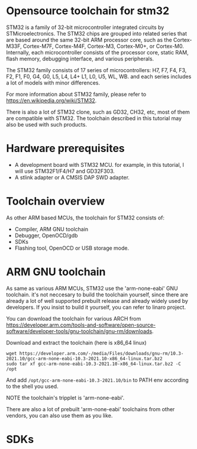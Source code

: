 # Opensource toolchain for stm32

STM32 is a family of 32-bit microcontroller integrated circuits by STMicroelectronics. The STM32 chips are grouped into related series that are based around the same 32-bit ARM processor core, such as the Cortex-M33F, Cortex-M7F, Cortex-M4F, Cortex-M3, Cortex-M0+, or Cortex-M0. Internally, each microcontroller consists of the processor core, static RAM, flash memory, debugging interface, and various peripherals.

The STM32 family consists of 17 series of microcontrollers: H7, F7, F4, F3, F2, F1, F0, G4, G0, L5, L4, L4+ L1, L0, U5, WL, WB. and each series includes a lot of models with minor differences.

For more information about STM32 family, please refer to https://en.wikipedia.org/wiki/STM32.

There is also a lot of STM32 clone, such as GD32, CH32, etc, most of them are compatible with STM32. The toolchain described in this tutorial may also be used with such products.

# Hardware prerequisites

* A development board with STM32 MCU. for example, in this tutorial, I will use STM32F1/F4/H7 and GD32F303.
* A stlink adapter or A CMSIS DAP SWD adapter.

# Toolchain overview

As other ARM based MCUs, the toolchain for STM32 consists of:

* Compiler, ARM GNU toolchain
* Debugger, OpenOCD/gdb
* SDKs
* Flashing tool, OpenOCD or USB storage mode.


# ARM GNU toolchain

As same as various ARM MCUs, STM32 use the 'arm-none-eabi' GNU toolchain. it's not neccesary to build the toolchain yourself, since there are already a lot of well supported prebuilt release and already widely used by developers. If you insist to build it yourself, you can refer to linaro project.

You can download the toolchain for various ARCH from https://developer.arm.com/tools-and-software/open-source-software/developer-tools/gnu-toolchain/gnu-rm/downloads.

Download and extract the toolchain (here is x86_64 linux)

```
wget https://developer.arm.com/-/media/Files/downloads/gnu-rm/10.3-2021.10/gcc-arm-none-eabi-10.3-2021.10-x86_64-linux.tar.bz2
sudo tar xf gcc-arm-none-eabi-10.3-2021.10-x86_64-linux.tar.bz2 -C /opt
```

And add `/opt/gcc-arm-none-eabi-10.3-2021.10/bin` to PATH env according to the shell you used.

NOTE the toolchain's tripplet is 'arm-none-eabi'.

There are also a lot of prebuilt 'arm-none-eabi' toolchains from other vendors, you can also use them as you like.

# SDKs
